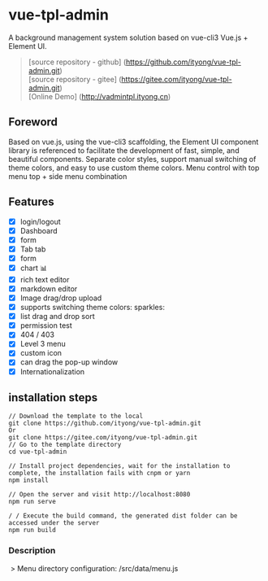 # vue-tpl-admin

A background management system solution based on vue-cli3 Vue.js + Element UI.
> [source repository - github] (https://github.com/ityong/vue-tpl-admin.git)  
> [source repository - gitee] (https://gitee.com/ityong/vue-tpl-admin.git)  
> [Online Demo] (http://vadmintpl.ityong.cn)  

## Foreword
Based on vue.js, using the vue-cli3 scaffolding, the Element UI component library is referenced to facilitate the development of fast, simple, and beautiful components. Separate color styles, support manual switching of theme colors, and easy to use custom theme colors.
Menu control with top menu top + side menu combination

## Features
- [x] login/logout
- [x] Dashboard
- [x] form
- [x] Tab tab
- [x] form
- [x] chart :bar_chart:
- [x] rich text editor
- [x] markdown editor
- [x] Image drag/drop upload
- [x] supports switching theme colors: sparkles:
- [x] list drag and drop sort
- [x] permission test
- [x] 404 / 403
- [x] Level 3 menu
- [x] custom icon
- [x] can drag the pop-up window
- [x] Internationalization

## installation steps

```
// Download the template to the local
git clone https://github.com/ityong/vue-tpl-admin.git
Or
git clone https://gitee.com/ityong/vue-tpl-admin.git
// Go to the template directory
cd vue-tpl-admin

// Install project dependencies, wait for the installation to complete, the installation fails with cnpm or yarn
npm install

// Open the server and visit http://localhost:8080
npm run serve

/ / Execute the build command, the generated dist folder can be accessed under the server
npm run build
```

### Description
 > Menu directory configuration: /src/data/menu.js